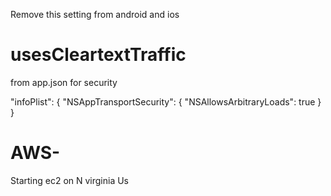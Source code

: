 Remove this setting from android and ios

# usesCleartextTraffic

from app.json for security


 "infoPlist": {
      "NSAppTransportSecurity": { 
        "NSAllowsArbitraryLoads": true 
      }
    }




# AWS-
Starting ec2 on N virginia Us